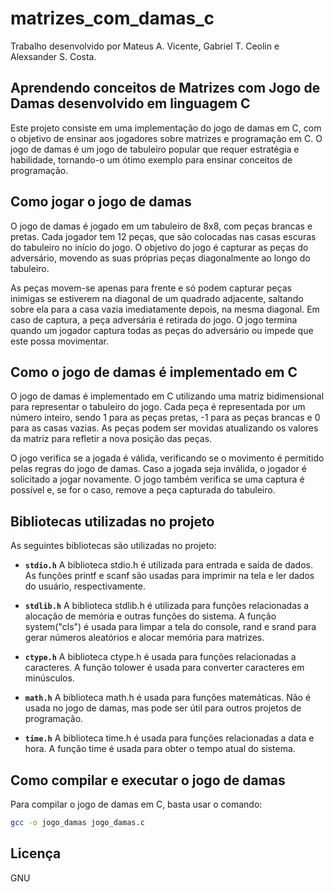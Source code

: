 # matrizes_com_damas_c
Trabalho desenvolvido por Mateus A. Vicente, Gabriel T. Ceolin e Alexsander S. Costa.

## Aprendendo conceitos de Matrizes com Jogo de Damas desenvolvido em linguagem C
Este projeto consiste em uma implementação do jogo de damas em C, com o objetivo de ensinar aos jogadores sobre matrizes e programação em C. O jogo de damas é um jogo de tabuleiro popular que requer estratégia e habilidade, tornando-o um ótimo exemplo para ensinar conceitos de programação.

## Como jogar o jogo de damas
O jogo de damas é jogado em um tabuleiro de 8x8, com peças brancas e pretas. Cada jogador tem 12 peças, que são colocadas nas casas escuras do tabuleiro no início do jogo. O objetivo do jogo é capturar as peças do adversário, movendo as suas próprias peças diagonalmente ao longo do tabuleiro.

As peças movem-se apenas para frente e só podem capturar peças inimigas se estiverem na diagonal de um quadrado adjacente, saltando sobre ela para a casa vazia imediatamente depois, na mesma diagonal. Em caso de captura, a peça adversária é retirada do jogo. O jogo termina quando um jogador captura todas as peças do adversário ou impede que este possa movimentar.

## Como o jogo de damas é implementado em C
O jogo de damas é implementado em C utilizando uma matriz bidimensional para representar o tabuleiro do jogo. Cada peça é representada por um número inteiro, sendo 1 para as peças pretas, -1 para as peças brancas e 0 para as casas vazias. As peças podem ser movidas atualizando os valores da matriz para refletir a nova posição das peças.

O jogo verifica se a jogada é válida, verificando se o movimento é permitido pelas regras do jogo de damas. Caso a jogada seja inválida, o jogador é solicitado a jogar novamente. O jogo também verifica se uma captura é possível e, se for o caso, remove a peça capturada do tabuleiro.

## Bibliotecas utilizadas no projeto
As seguintes bibliotecas são utilizadas no projeto:

- **`stdio.h`**
A biblioteca stdio.h é utilizada para entrada e saída de dados. As funções printf e scanf são usadas para imprimir na tela e ler dados do usuário, respectivamente.

- **`stdlib.h`**
A biblioteca stdlib.h é utilizada para funções relacionadas a alocação de memória e outras funções do sistema. A função system("cls") é usada para limpar a tela do console, rand e srand para gerar números aleatórios e alocar memória para matrizes.

- **`ctype.h`**
A biblioteca ctype.h é usada para funções relacionadas a caracteres. A função tolower é usada para converter caracteres em minúsculos.

- **`math.h`**
A biblioteca math.h é usada para funções matemáticas. Não é usada no jogo de damas, mas pode ser útil para outros projetos de programação.

- **`time.h`**
A biblioteca time.h é usada para funções relacionadas a data e hora. A função time é usada para obter o tempo atual do sistema.

## Como compilar e executar o jogo de damas
Para compilar o jogo de damas em C, basta usar o comando:
```bash
gcc -o jogo_damas jogo_damas.c
```

## Licença
GNU
